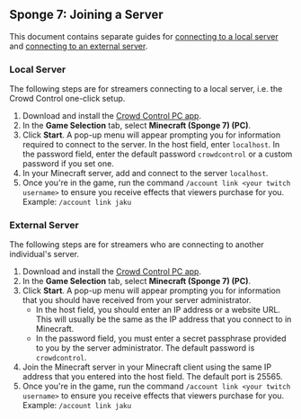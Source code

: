 ## Sponge 7: Joining a Server

This document contains separate guides for
[connecting to a local server](#local-server)
and [connecting to an external server](#external-server).

### Local Server

The following steps are for streamers connecting to a local server, i.e. the Crowd Control one-click
setup.

1. Download and install the [Crowd Control PC app](https://crowdcontrol.live/setup).
2. In the **Game Selection** tab, select **Minecraft (Sponge 7) (PC)**.
3. Click **Start**. A pop-up menu will appear prompting you for information required to connect to
   the server. In the host field, enter `localhost`. In the password field, enter the default
   password `crowdcontrol` or a custom password if you set one.
4. In your Minecraft server, add and connect to the server `localhost`.
5. Once you're in the game, run the command `/account link <your twitch username>` to ensure you
   receive effects that viewers purchase for you. Example: `/account link jaku`

### External Server

The following steps are for streamers who are connecting to another individual's server.

1. Download and install the [Crowd Control PC app](https://crowdcontrol.live/setup).
2. In the **Game Selection** tab, select **Minecraft (Sponge 7) (PC)**.
3. Click **Start**. A pop-up menu will appear prompting you for information that you should have
   received from your server administrator.
    - In the host field, you should enter an IP address or a website URL. This will usually be the
      same as the IP address that you connect to in Minecraft.
    - In the password field, you must enter a secret passphrase provided to you by the server
      administrator. The default password is `crowdcontrol`.
4. Join the Minecraft server in your Minecraft client using the same IP address that you entered
   into the host field. The default port is 25565.
5. Once you're in the game, run the command `/account link <your twitch username>` to ensure you
   receive effects that viewers purchase for you. Example: `/account link jaku`